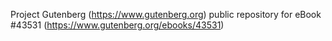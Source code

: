 Project Gutenberg (https://www.gutenberg.org) public repository for eBook #43531 (https://www.gutenberg.org/ebooks/43531)
